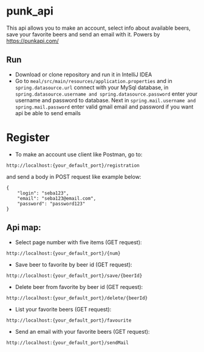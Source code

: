 # punk_api
This api allows you to make an account, select info about available beers,
save your favorite beers and send an email with it. Powers by https://punkapi.com/
## Run

* Download or clone repository and run it in IntelliJ IDEA
* Go to  ```meal/src/main/resources/application.properties```
and in ```spring.datasource.url``` connect with your MySql database,
in ```spring.datasource.username and spring.datasource.password```
enter your username and password to database. Next in ```spring.mail.username and spring.mail.password``` enter valid
gmail email and password if you want api be able to send emails

# Register

* To make an account use client like Postman, go to:
```
http://localhost:{your_default_port}/registration
```
   and send a body in POST request like example below:
```
{
    "login": "seba123",
    "email": "seba123@email.com",
    "password": "password123"
}

```
## Api map:

* Select page number with five items (GET request):
```
http://localhost:{your_default_port}/{num}
```
* Save beer to favorite by beer id (GET request):
```
http://localhost:{your_default_port}/save/{beerId}
```
* Delete beer from favorite by beer id (GET request):
```
http://localhost:{your_default_port}/delete/{beerId}
```
* List your favorite beers (GET request):
```
http://localhost:{your_default_port}/favourite
```
* Send an email with your favorite beers (GET request):
```
http://localhost:{your_default_port}/sendMail
```
